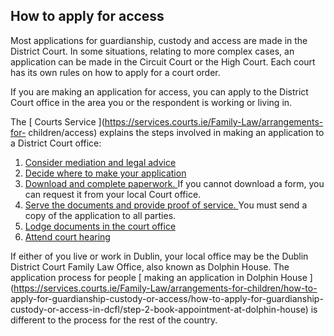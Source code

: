 ##  How to apply for access

Most applications for guardianship, custody and access are made in the
District Court. In some situations, relating to more complex cases, an
application can be made in the Circuit Court or the High Court. Each court has
its own rules on how to apply for a court order.

If you are making an application for access, you can apply to the District
Court office in the area you or the respondent is working or living in.

The [ Courts Service ](https://services.courts.ie/Family-Law/arrangements-for-
children/access) explains the steps involved in making an application to a
District Court office:

  1. [ Consider mediation and legal advice ](https://services.courts.ie/Family-Law/arrangements-for-children/how-to-apply-for-guardianship-custody-or-access/how-to-apply-for-guardianship-custody-or-access-outside-dcfl/step-1-consider-mediation-and-legal-advice)
  2. [ Decide where to make your application ](https://services.courts.ie/Family-Law/arrangements-for-children/how-to-apply-for-guardianship-custody-or-access/how-to-apply-for-guardianship-custody-or-access-outside-dcfl/step-2-decide-where-to-make-your-application)
  3. [ Download and complete paperwork. ](https://services.courts.ie/Family-Law/arrangements-for-children/how-to-apply-for-guardianship-custody-or-access/how-to-apply-for-guardianship-custody-or-access-outside-dcfl/step-3-download-and-complete-paperwork) If you cannot download a form, you can request it from your local Court office. 
  4. [ Serve the documents and provide proof of service. ](https://services.courts.ie/Family-Law/arrangements-for-children/how-to-apply-for-guardianship-custody-or-access/how-to-apply-for-guardianship-custody-or-access-outside-dcfl/step-5-serve-the-documents-and-provide-proof-of-service) You must send a copy of the application to all parties. 
  5. [ Lodge documents in the court office ](https://services.courts.ie/Family-Law/arrangements-for-children/how-to-apply-for-guardianship-custody-or-access/how-to-apply-for-guardianship-custody-or-access-outside-dcfl/step-6-lodge-documents-with-court-office)
  6. [ Attend court hearing ](https://services.courts.ie/Family-Law/arrangements-for-children/how-to-apply-for-guardianship-custody-or-access/how-to-apply-for-guardianship-custody-or-access-outside-dcfl/step-8-receive-a-court-order)

If either of you live or work in Dublin, your local office may be the Dublin
District Court Family Law Office, also known as Dolphin House. The application
process for people [ making an application in Dolphin House
](https://services.courts.ie/Family-Law/arrangements-for-children/how-to-
apply-for-guardianship-custody-or-access/how-to-apply-for-guardianship-
custody-or-access-in-dcfl/step-2-book-appointment-at-dolphin-house) is
different to the process for the rest of the country.
